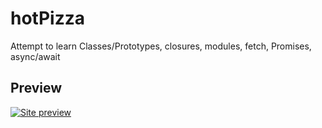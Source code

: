 # hotPizza
Attempt to learn Classes/Prototypes, closures, modules, fetch, Promises, async/await
## Preview
[![Site preview](https://lh6.googleusercontent.com/dqQI89EIEKspEeV3g7oFrMqBDS9A0b335ZPoE4mZMze0Mq1ohUVb6b9nH3WUexnbP_Yta7zIMEe-Pr_mmKM=w1848-h979)](https://d9nchik.github.io/hotPizza)
